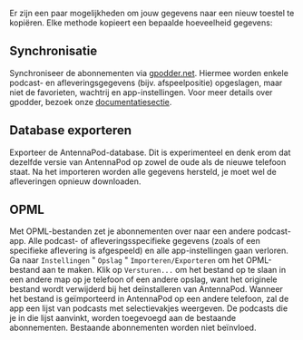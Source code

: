 Er zijn een paar mogelijkheden om jouw gegevens naar een nieuw toestel te
kopiëren. Elke methode kopieert een bepaalde hoeveelheid gegevens:

## Synchronisatie

Synchroniseer de abonnementen via [gpodder.net](https://gpodder.net/). Hiermee
worden enkele podcast- en afleveringsgegevens (bijv. afspeelpositie) opgeslagen,
maar niet de favorieten, wachtrij en app-instellingen. Voor meer details over
gpodder, bezoek onze [documentatiesectie](/documentation/general/gpodder).

## Database exporteren

Exporteer de AntennaPod-database. Dit is experimenteel en denk erom dat dezelfde
versie van AntennaPod op zowel de oude als de nieuwe telefoon staat. Na het
importeren worden alle gegevens hersteld, je moet wel de afleveringen opnieuw
downloaden.

## OPML

Met OPML-bestanden zet je abonnementen over naar een andere podcast-app. Alle
podcast- of afleveringsspecifieke gegevens (zoals of een specifieke aflevering
is afgespeeld) en alle app-instellingen gaan verloren. Ga naar `Instellingen` "
`Opslag` " `Importeren/Exporteren` om het OPML-bestand aan te maken. Klik op
`Versturen...` om het bestand op te slaan in een andere map op je telefoon of
een andere opslag, want het originele bestand wordt verwijderd bij het
deïnstalleren van AntennaPod. Wanneer het bestand is geïmporteerd in AntennaPod
op een andere telefoon, zal de app een lijst van podcasts met selectievakjes
weergeven. De podcasts die je in die lijst aanvinkt, worden toegevoegd aan de
bestaande abonnementen. Bestaande abonnementen worden niet beïnvloed.
